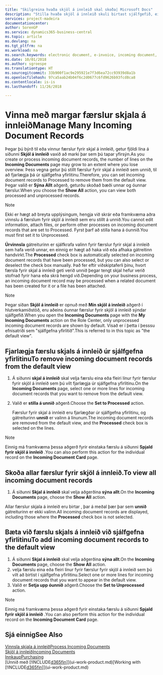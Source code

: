 ```yaml
---
title: "Skilgreina hvaða skjöl á innleið skal skoða| Microsoft Docs"
description: "Stilla hvaða skjöl á innleið skuli birtast sjálfgefið, eins og t.d. rafrænir reikningar, til að bæta yfirsýn yfir færslur sem búið er að vinna og færslur sem á eftir að vinna."
services: project-madeira
documentationcenter: 
author: SorenGP
ms.service: dynamics365-business-central
ms.topic: article
ms.devlang: na
ms.tgt_pltfrm: na
ms.workload: na
ms.search.keywords: electronic document, e-invoice, incoming document, OCR, ecommerce, document exchange, import invoice
ms.date: 10/01/2018
ms.author: sgroespe
ms.translationtype: HT
ms.sourcegitcommit: 33b900f1ac9e295921e7f3d6ea72cc93939d8a1b
ms.openlocfilehash: 97ca5aab24b04f6c2d0677c6fd9626b93fcd8ca8
ms.contentlocale: is-is
ms.lasthandoff: 11/26/2018

---
```

# <a name="manage-many-incoming-document-records"></a><span data-ttu-id="4849b-103">Vinna með margar færslur skjala á innleið</span><span class="sxs-lookup"><span data-stu-id="4849b-103">Manage Many Incoming Document Records</span></span>
<span data-ttu-id="4849b-104">Þegar þú býrð til eða vinnur færslur fyrir skjal á innleið, getur fjöldi lína á síðunni **Skjöl á innleið** vaxið að marki þar sem þú tapar yfirsýn.</span><span class="sxs-lookup"><span data-stu-id="4849b-104">As you create or process incoming document records, the number of lines on the **Incoming Documents** page may grow to an extent where you lose overview.</span></span> <span data-ttu-id="4849b-105">Þess vegna getur þú stillt færslur fyrir skjal á innleið sem unnið, til að fjarlægja þá úr sjálfgefna yfirlitinu.</span><span class="sxs-lookup"><span data-stu-id="4849b-105">Therefore, you can set incoming document records to Processed to remove them from the default view.</span></span> <span data-ttu-id="4849b-106">Þegar valið er **Sýna Allt** aðgerð, geturðu skoðað bæði unnar og óunnar færslur.</span><span class="sxs-lookup"><span data-stu-id="4849b-106">When you choose the **Show All** action, you can view both processed and unprocessed records.</span></span>

> [!NOTE]  
>   <span data-ttu-id="4849b-107">Ekki er hægt að breyta upplýsingum, hengja við skrár eða framkvæma aðra vinnslu á færslum fyrir skjöl á innleið sem eru stillt á unnið.</span><span class="sxs-lookup"><span data-stu-id="4849b-107">You cannot edit information, attach files, or perform other processes on incoming document records that are set to Processed.</span></span> <span data-ttu-id="4849b-108">Fyrst þarf að stilla hana á óunnið.</span><span class="sxs-lookup"><span data-stu-id="4849b-108">You must first set it to Unprocessed.</span></span>

<span data-ttu-id="4849b-109">**Úrvinnsla** gátreiturinn er sjálfkrafa valinn fyrir færslur fyrir skjal á innleið sem hafa verið unnar, en einnig er hægt að haka við eða afhaka gátreitinn handvirkt.</span><span class="sxs-lookup"><span data-stu-id="4849b-109">The **Processed** check box is automatically selected on incoming document records that have been processed, but you can also select or deselect the check box manually.</span></span> <span data-ttu-id="4849b-110">Það fer eftir viðskiptaferli þínu, hvort færsla fyrir skjal á innleið geti verið unnið þegar tengt skjal hefur verið stofnað fyrir hana eða skrá hengd við.</span><span class="sxs-lookup"><span data-stu-id="4849b-110">Depending on your business process, an incoming document record may be processed when a related document has been created for it or a file has been attached.</span></span>

> [!NOTE]  
>   <span data-ttu-id="4849b-111">Þegar síðan **Skjöl á innleið** er opnuð með **Mín skjöl á innleið** aðgerð í hlutverkamiðstöð, eru aðeins óunnar færslur fyrir skjöl á innleið sýndar sjálfgefið.</span><span class="sxs-lookup"><span data-stu-id="4849b-111">When you open the **Incoming Documents** page with the **My Incoming Documents** action on the Role Center, only unprocessed incoming document records are shown by default.</span></span> <span data-ttu-id="4849b-112">Vísað er í þetta í þesssu efnisatriði sem "sjálfgefna yfirlitið".</span><span class="sxs-lookup"><span data-stu-id="4849b-112">This is referred to in this topic as "the default view".</span></span>

## <a name="to-remove-incoming-document-records-from-the-default-view"></a><span data-ttu-id="4849b-113">Fjarlægja færslu skjals á innleið úr sjálfgefna yfirlitinu</span><span class="sxs-lookup"><span data-stu-id="4849b-113">To remove incoming document records from the default view</span></span>
1. <span data-ttu-id="4849b-114">Á síðunni **skjal á innleið** skal velja færslu eina eða fleiri línur fyrir færslur fyrir skjöl á innleið sem þú vilt fjarlægja úr sjálfgefna yfirlitinu.</span><span class="sxs-lookup"><span data-stu-id="4849b-114">On the **Incoming Documents** page, select one or more lines for incoming document records that you want to remove from the default view.</span></span>
2. <span data-ttu-id="4849b-115">Valið er **stilla á unnið** aðgerð.</span><span class="sxs-lookup"><span data-stu-id="4849b-115">Choose the **Set to Processed** action.</span></span>

    <span data-ttu-id="4849b-116">Færslur fyrir skjal á innleið eru fjarlægðar úr sjálfgefna yfirlitinu, og gátreiturinn **unnið** er valinn á línunum.</span><span class="sxs-lookup"><span data-stu-id="4849b-116">The incoming document records are removed from the default view, and the **Processed** check box is selected on the lines.</span></span>

> [!NOTE]  
>   <span data-ttu-id="4849b-117">Einnig má framkvæma þessa aðgerð fyrir einstaka færslu á síðunni **Spjald fyrir skjöl á innleið** .</span><span class="sxs-lookup"><span data-stu-id="4849b-117">You can also perform this action for the individual record on the **Incoming Document Card** page.</span></span>

## <a name="to-view-all-incoming-document-records"></a><span data-ttu-id="4849b-118">Skoða allar færslur fyrir skjöl á innleið.</span><span class="sxs-lookup"><span data-stu-id="4849b-118">To view all incoming document records</span></span>
1. <span data-ttu-id="4849b-119">Á síðunni **Skjal á innleið** skal velja aðgerðina **sýna allt**.</span><span class="sxs-lookup"><span data-stu-id="4849b-119">On the **Incoming Documents** page, choose the **Show All** action.</span></span>

<span data-ttu-id="4849b-120">Allar færslur skjala á innleið eru birtar , þar á meðal þær þar sem **unnið** gátreiturinn er ekki valinn.</span><span class="sxs-lookup"><span data-stu-id="4849b-120">All incoming document records are displayed, including those where the **Processed** check box is not selected.</span></span>

## <a name="to-add-incoming-document-records-to-the-default-view"></a><span data-ttu-id="4849b-121">Bæta við færslu skjals á innleið við sjálfgefna yfirlitinu</span><span class="sxs-lookup"><span data-stu-id="4849b-121">To add incoming document records to the default view</span></span>
1. <span data-ttu-id="4849b-122">Á síðunni **Skjal á innleið** skal velja aðgerðina **sýna allt**.</span><span class="sxs-lookup"><span data-stu-id="4849b-122">On the **Incoming Documents** page, choose the **Show All** action.</span></span>
2. <span data-ttu-id="4849b-123">velja færslu eina eða fleiri línur fyrir færslur fyrir skjöl á innleið sem þú vilt að birtist í sjálfgefna yfirlitinu.</span><span class="sxs-lookup"><span data-stu-id="4849b-123">Select one or more lines for incoming document records that you want to appear in the default view.</span></span>
3. <span data-ttu-id="4849b-124">Valið er **Setja upp óunnið** aðgerð.</span><span class="sxs-lookup"><span data-stu-id="4849b-124">Choose the **Set to Unprocessed** action.</span></span>  

> [!NOTE]  
>   <span data-ttu-id="4849b-125">Einnig má framkvæma þessa aðgerð fyrir einstaka færslu á síðunni **Spjald fyrir skjöl á innleið** .</span><span class="sxs-lookup"><span data-stu-id="4849b-125">You can also perform this action for the individual record on the **Incoming Document Card** page.</span></span>

## <a name="see-also"></a><span data-ttu-id="4849b-126">Sjá einnig</span><span class="sxs-lookup"><span data-stu-id="4849b-126">See Also</span></span>
[<span data-ttu-id="4849b-127">Vinnsla skjala á innleið</span><span class="sxs-lookup"><span data-stu-id="4849b-127">Process Incoming Documents</span></span>](across-process-income-documents.md)  
[<span data-ttu-id="4849b-128">Skjöl á innleið</span><span class="sxs-lookup"><span data-stu-id="4849b-128">Incoming Documents</span></span>](across-income-documents.md)  
[<span data-ttu-id="4849b-129">Innkaup</span><span class="sxs-lookup"><span data-stu-id="4849b-129">Purchasing</span></span>](purchasing-manage-purchasing.md)  
<span data-ttu-id="4849b-130">[Unnið með [!INCLUDE[d365fin](includes/d365fin_md.md)]](ui-work-product.md)</span><span class="sxs-lookup"><span data-stu-id="4849b-130">[Working with [!INCLUDE[d365fin](includes/d365fin_md.md)]](ui-work-product.md)</span></span>


